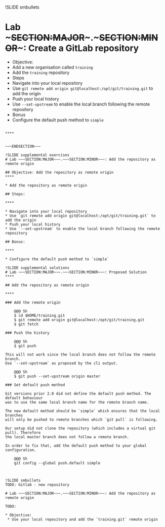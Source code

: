 !SLIDE smbullets

# Lab ~~~SECTION:MAJOR~~~.~~~SECTION:MINOR~~~: Create a GitLab repository

* Objective:
 * Add a new organisation called `training`
 * Add the `training` repository
* Steps
 * Navigate into your local repository
 * Use `git remote add origin git@localhost:/opt/git/training.git` to add the origin
 * Push your local history
 * Use `--set-upstream` to enable the local branch following the remote repository
* Bonus
 * Configure the default push method to `simple`


~~~SECTION:handouts~~~

****


~~~ENDSECTION~~~

!SLIDE supplemental exercises
# Lab ~~~SECTION:MAJOR~~~.~~~SECTION:MINOR~~~: Add the repository as remote origin

## Objective: Add the repository as remote origin
****

* Add the repository as remote origin

## Steps:

****

* Navigate into your local repository
* Use `git remote add origin git@localhost:/opt/git/training.git` to add the origin
* Push your local history
* Use `--set-upstream` to enable the local branch following the remote repository

## Bonus:

****

* Configure the default push method to `simple`

!SLIDE supplemental solutions
# Lab ~~~SECTION:MAJOR~~~.~~~SECTION:MINOR~~~: Proposed Solution
****

## Add the repository as remote origin

****

### Add the remote origin

    @@@ Sh
    $ cd $HOME/training.git
    $ git remote add origin git@localhost:/opt/git/training.git
    $ git fetch

### Push the history

    @@@ Sh
    $ git push

This will not work since the local branch does not follow the remote branch.
Use `--set-upstream` as proposed by the cli output.

    @@@ Sh
    $ git push --set-upstream origin master

### Set default push method

Git versions prior 2.0 did not define the default push method. The default behaviour
was to use the same local branch name for the remote branch name.

The new default method should be `simple` which ensures that the local branches
will only be pushed to remote branches which `git pull` is following.

Our setup did not clone the repository (which includes a virtual git pull). Therefore
the local master branch does not follow a remote branch.

In order to fix that, add the default push method to your global configuration.

    @@@ Sh
    git config --global push.default simple



!SLIDE smbullets
TODO: Gitlab - new repository

# Lab ~~~SECTION:MAJOR~~~.~~~SECTION:MINOR~~~: Add the repository as remote origin

TODO:

* Objective:
 * Use your local repository and add the `training.git` remote origin
